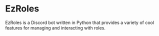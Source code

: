 # EzRoles
EzRoles is a Discord bot written in Python that provides a variety of cool features for managing and interacting with roles.
